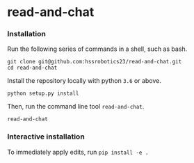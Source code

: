 # read-and-chat

### Installation 

Run the following series of commands in a shell, such as bash.

```
git clone git@github.com:hssrobotics23/read-and-chat.git
cd read-and-chat
```

Install the repository locally with python `3.6` or above.

```
python setup.py install
```

Then, run the command line tool `read-and-chat`.

```
read-and-chat
```

### Interactive installation

To immediately apply edits, run `pip install -e .`
